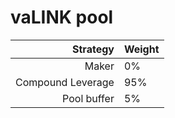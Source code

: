 # vaLINK pool
|Strategy | Weight |
|-------: | --------|
|Maker | 0%    |
|Compound Leverage | 95%     |
|Pool buffer | 5%     |
